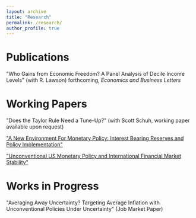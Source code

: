 ```yaml
---
layout: archive
title: "Research"
permalink: /research/
author_profile: true
---
```


Publications 
========
"Who Gains from Economic Freedom? A Panel Analysis of Decile Income Levels" (with R. Lawson) forthcoming, <i>Economics and Business Letters</i>

Working Papers
========
"Does the Taylor Rule Need a Tune-Up?" (with Scott Schuh, working paper available upon request)

["A New Environment For Monetary Policy: Interest Bearing Reserves and Policy Implementation"](/files/IOER.pdf)

["Unconventional US Monetary Policy and International Financial Market Stability"](/files/finstab.pdf)

Works in Progress
=======
"Averaging Away Uncertainty? Targeting Average Inflation with Unconventional Policies Under Uncertainty" (Job Market Paper)
